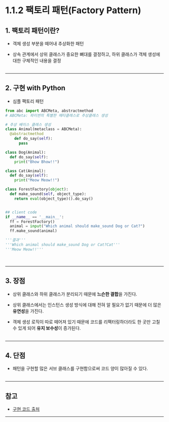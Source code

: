 # 1.1.2 팩토리 패턴(Factory Pattern)

## 1. 팩토리 패턴이란?
- 객체 생성 부분을 떼어내 추상화한 패턴<br>

- 상속 관계에서 상위 클래스가 중요한 뼈대를 결정하고, 하위 클래스가 객체 생성에 대한 구체적인 내용을 결정
<br><br>

---
## 2. 구현 with Python
- 심플 팩토리 패턴
```python
from abc import ABCMeta, abstractmethod
# ABCMeta: 파이썬의 특별한 메타클래스로 추상클래스 생성

# 추상 베이스 클래스 생성
class Animal(metaclass = ABCMeta):
  @abstractmethod
    def do_say(self):
      pass

class Dog(Animal):
  def do_say(self):
    print("Bhow Bhow!!")

class Cat(Animal):
  def do_say(self):
    print("Meow Meow!!")

class ForestFactory(object):
  def make_sound(self, object_type):
    return eval(object_type)().do_say()


## client code
if __name__ == '__main__':
  ff = ForestFactory()
  animal = input("Which animal should make_sound Dog or Cat?")
  ff.make_sound(animal)

'''결과'''
'''Which animal should make_sound Dog or Cat?Cat'''
'''Meow Meow!!'''
```
<br>

---
## 3. 장점
- 상위 클래스와 하위 클래스가 분리되기 때문에 **느슨한 결합**을 가진다.<br>

- 상위 클래스에서는 인스턴스 생성 방식에 대해 전혀 알 필요가 없기 때문에 더 많은 **유연성**을 가진다.
- 객체 생성 로직이 따로 떼어져 있기 때문에 코드를 리팩터링하더라도 한 곳만 고칠 수 있게 되어 **유지 보수성**이 증가된다.
<BR><br>

---
## 4. 단점
- 패턴을 구현할 많은 서브 클래스를 구현함으로써 코드 양이 많아질 수 있다.
<br><br>

---
## 참고
- [구현 코드 출처](https://m.blog.naver.com/PostView.naver?isHttpsRedirect=true&blogId=anciid&logNo=221793735687)

---